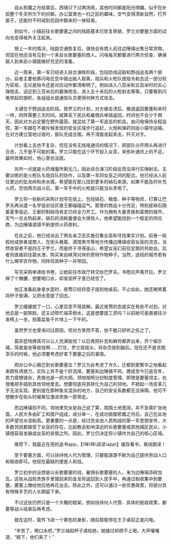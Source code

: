 　　自从邪魔之月结束后，西境只下过两场雨，其他时间都是阳光明媚，似乎在补偿整个冬天所欠下的份额。办公室里也一扫之前的霉味，空气变得清新自然，打开窗子，还能时不时闻到花园中飘来的一抹轻香。

　　到如今，小镇前往长歌要塞之间的陆路基本已恢复原貌，罗兰对要塞方面的动向也变得格外关注起来。

　　按上一年的情况，陆路交通恢复后，很快会有商人前往边陲镇出售日常货物，但现在他还没有见到一个来自长歌要塞的商人。闪电每天都要进行两次侦查，确保敌人到来前小镇能做好充足的准备。

　　近一周来，第一军已经进入综合演练阶段，包括防线迎敌和野战追击两个部分。前者主要依靠闪电在空中报出敌人距离，炮兵和火枪队按指令射击这一部分较为容易，无论是指令还是对应动作都清晰明了。例如进入八百米和五百米时的实心弹炮击，迫近到三百米后的霰弹炮击，进入五十米后的火枪射击等等。只要看到闪电举起的旗帜，各组组长就通告队员使用何种方式攻击。

　　关键在于野战追击阶段。按罗兰的计划，对方被击溃后，撤退返回要塞和来时一样，同样需要三天时间。就算丢下民兵和雇佣兵单骑返回，时间也不会少于两天，因此对方必定要在野外露营。就这给了第一军追击的机会。由闪电保持全程监控，第一军跟在不被斥候发现的安全区域步行追赶，火炮和弹药则由小镇号运输。在对方建立营地过夜时，部队完成合围，再于清晨发起夹击，歼灭对手。

　　计划看上去也不复杂，但在没有无线电通讯的情况下，把部队分开两头再进行合击，几乎是不可能的事。罗兰只能在这个环节投入女巫，来弥补通讯上的不足。最终效果如何，他心里也没底。

　　另外一点就是火药储量所剩无几，因此综合演习阶段反而没进行实弹射击，主要训练的是火枪队与炮兵队的协作，以及第一军同女巫之间的配合。他已经派人前往更远的坠龙岭和赤水城，希望能在那儿找到更多的硝石来源。如果不能及时补充火药，恐怕两次战斗后，第一军手中的火枪就只能当长矛用了。

　　罗兰将一些新的采购计划写在纸上，包括硝石、粮食、种子等物资，打算让巴罗夫再派遣一名学徒前往灰堡王都碰碰运气。那里的商品十分充足，特别是硝石随着夏季临近，王都的制硝场肯定已经全力开工。作为拥有大量贵族和富商的城市，天气一旦炎热起来，硝石的消耗量便会大得惊人。他希望能找到一个稳定的供应商，为边陲镇源源不断提供火药原料。

　　在此之前，他已经派出了两名亲卫去实施召集女巫和寻找果实计划。前者一般假扮成旅者或商人，在街头巷尾、酒馆黑市等地方传播边陲镇收容女巫的流言。当然收容者不是四王子罗兰，而是终于寻得圣山，希望女巫们前往定居的共助会。后者则直接前往碧水港，购买来自峡湾对岸的奇特作物种子。当然，途经的城市若有什么稀罕农作物，同样将其种子一并带回。

　　写完采购单递给书卷，让她前往市政厅转交给巴罗夫。书卷应声离开后，罗兰伸了个懒腰，想要喝口水，却发现杯子里已经空了。

　　他正准备起身拿水壶时，夜莺已经将壶子提到他桌前。不止如此，她还微笑着将杯子倒满，又把水壶提了回去。

　　罗兰缓缓抿了一口，心里百思不得其解。最近夜莺的态度实在有些不对劲，对他总是一副笑脸，还主动帮忙端茶倒水，这是想要提工资吗？以前她可是直接往沙发椅上一坐，抱着盆鱼干片啃上一下午的。

　　虽然罗兰也曾询问过原因，但对方笑而不答，他干脆只好听之任之了。

　　莫非昆特牌真可以让人充满愉悦？以后再把扑克和麻将都弄出来，开个娱乐城，简直是坐等收钱啊……打住，罗兰摇摇头，将杂念抛到脑后。现在还不是贪图享乐的时候，他必须要考虑好拿下要塞之后的事情。

　　把办公中心搬迁到长歌要塞去？罗兰为此考虑了许久，迁都到更繁华之地看起来颇有诱惑力，实际上并不是个好选择。要塞和边陲镇不同，建成至今已逾百年，势力盘根错杂，贵族也是一抓大把。领地按照分封制度管理，即使是要塞领主，也很难把手插到其他领地里去。想要彻底将其转化为自己的领地，不掀起一场变革几乎无法实现。更别提在那种鱼龙混杂的地方，自己的安全系数都无法保障。他可不想散步在街头时被某位激进贵族一箭带走。

　　而边陲镇则不同，领地里完全是自己说了算，周围土地宽阔，并不急需扩张地盘。人民大多由矿工和猎户组成，成分单一，在成功抵御邪魔之月后，自己在此地的声望也水涨船高。更重要的一点是，经过完全由人民构成的第一军思想宣传，大多数领民都接受了女巫的存在。比起教会影响深远的长歌要塞或其他城区民众，小镇很容易发展成女巫的安居之所。因此，罗兰仍决定将小镇作为自己的核心区域。

　　推荐下，我最近在用的追书app，【\咪\咪\阅读\app\\】缓存看书，离线朗读！

　　至于要塞方面，可以扶持他人代为管理，只要能源源不断为自己提供劳动人口和税收即可。他现在最缺的便是人和钱。

　　罗兰初步的设想是以长歌要塞的钱，雇佣长歌要塞的人，来为边陲镇添砖加瓦。这些从战败贵族手里搜刮来的金龙将返回到人民手中，再通过税收集中到要塞，要塞上缴给他后他再花出去。除此之外，还可以通过一些优惠政策，将部分具有特殊手艺的人长期留下来。

　　不过这些仍然只是一个大概的框架。例如扶持何人代管、具体的税收政策，都要等战斗结束后再考虑。

　　就在这时，窗外飞进一个黄色的身影，随后稳稳停在王子桌前正是闪电。

　　“辛苦了，喝口水吧，”罗兰端起杯子递给她，她接过却顾不上喝，大声嚷嚷道，“殿下，他们来了！”
